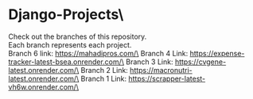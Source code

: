 # Django-Projects\
Check out the branches of this repository.\
Each branch represents each project.\
Branch 6 link: https://mahadipros.com/\
Branch 4 Link: https://expense-tracker-latest-bsea.onrender.com/\
Branch 3 Link: https://cvgene-latest.onrender.com/\
Branch 2 Link: https://macronutri-latest.onrender.com/\
Branch 1 Link: https://scrapper-latest-vh6w.onrender.com/\

